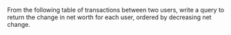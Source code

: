 From the following table of transactions between two users, write a query to return the change in net worth for each user, ordered by decreasing net change.
